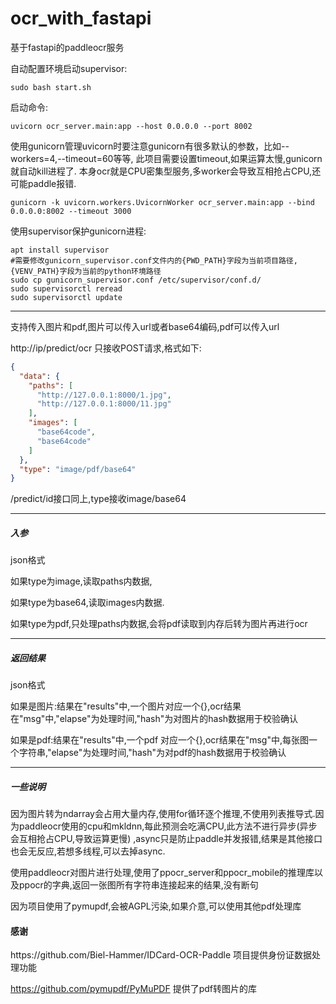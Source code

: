 # ocr_with_fastapi

基于fastapi的paddleocr服务

自动配置环境启动supervisor:

``` shell
sudo bash start.sh
```

启动命令:

``` shell
uvicorn ocr_server.main:app --host 0.0.0.0 --port 8002
```

使用gunicorn管理uvicorn时要注意gunicorn有很多默认的参数，比如--workers=4,--timeout=60等等,
此项目需要设置timeout,如果运算太慢,gunicorn就自动kill进程了. 本身ocr就是CPU密集型服务,多worker会导致互相抢占CPU,还可能paddle报错.

```shell
gunicorn -k uvicorn.workers.UvicornWorker ocr_server.main:app --bind 0.0.0.0:8002 --timeout 3000
```

使用supervisor保护gunicorn进程:

```shell
apt install supervisor
#需要修改gunicorn_supervisor.conf文件内的{PWD_PATH}字段为当前项目路径,{VENV_PATH}字段为当前的python环境路径
sudo cp gunicorn_supervisor.conf /etc/supervisor/conf.d/
sudo supervisorctl reread
sudo supervisorctl update
```

---

支持传入图片和pdf,图片可以传入url或者base64编码,pdf可以传入url

http://ip/predict/ocr 只接收POST请求,格式如下:

```json
{
  "data": {
    "paths": [
      "http://127.0.0.1:8000/1.jpg",
      "http://127.0.0.1:8000/11.jpg"
    ],
    "images": [
      "base64code",
      "base64code"
    ]
  },
  "type": "image/pdf/base64"
}
```

/predict/id接口同上,type接收image/base64

---
<h5>入参</h5>
json格式

如果type为image,读取paths内数据,

如果type为base64,读取images内数据.

如果type为pdf,只处理paths内数据,会将pdf读取到内存后转为图片再进行ocr

---
<h5>返回结果</h5>
json格式

如果是图片:结果在"results"中,一个图片对应一个{},ocr结果在"msg"中,"elapse"为处理时间,"hash"为对图片的hash数据用于校验确认

如果是pdf:结果在"results"中,一个pdf 对应一个{},ocr结果在"msg"中,每张图一个字符串,"elapse"为处理时间,"hash"为对pdf的hash数据用于校验确认

---
<h5>一些说明</h5>
因为图片转为ndarray会占用大量内存,使用for循环逐个推理,不使用列表推导式.因为paddleocr使用的cpu和mkldnn,每此预测会吃满CPU,此方法不进行异步(异步会互相抢占CPU,导致运算更慢)
,async只是防止paddle并发报错,结果是其他接口也会无反应,若想多线程,可以去掉async.

使用paddleocr对图片进行处理,使用了ppocr_server和ppocr_mobile的推理库以及ppocr的字典,返回一张图所有字符串连接起来的结果,没有断句

因为项目使用了pymupdf,会被AGPL污染,如果介意,可以使用其他pdf处理库

<h4>感谢</h4>
https://github.com/Biel-Hammer/IDCard-OCR-Paddle 项目提供身份证数据处理功能

https://github.com/pymupdf/PyMuPDF 提供了pdf转图片的库
